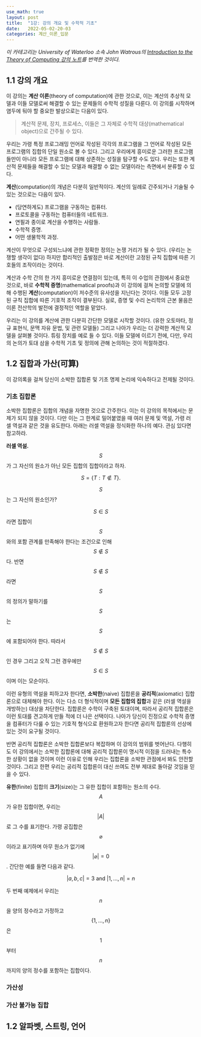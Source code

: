 ```yaml
---
use_math: true
layout: post
title:  "1강: 강의 개요 및 수학적 기초"
date:   2022-05-02-20-03
categories: 계산_이론_입문
---
```

*이 카테고리는 University of Waterloo 소속 John Watrous의 [Introduction to the Theory of Computing 강의 노트](https://cs.uwaterloo.ca/~watrous/ToC-notes/)를 번역한 것이다.*

## 1.1 강의 개요

이 강의는 **계산 이론**(theory of computation)에 관한 것으로, 이는 계산의 추상적 모델과 이들 모델로써 해결할 수 있는 문제들의 수학적 성질을 다룬다. 이 강의를 시작하며 염두에 둬야 할 중요한 발상으로는 다음이 있다.

> 계산적 문제, 장치, 프로세스, 이들은 그 자체로 수학적 대상(mathematical object)으로 간주될 수 있다.

우리는 가령 특정 프로그래밍 언어로 작성된 각각의 프로그램을 그 언어로 작성된 모든 프로그램의 집합의 단일 원소로 볼 수 있다. 그리고 우리에게 흥미로운 그러한 프로그램들만이 아니라 모든 프로그램에 대해 상존하는 성질을 탐구할 수도 있다. 우리는 또한 계산적 문제들을 해결할 수 있는 모델과 해결할 수 없는 모델이라는 측면에서 분류할 수 있다.

**계산**(computation)의 개념은 다분히 일반적이다. 계산의 일례로 간주되거나 기술될 수 있는 것으로는 다음이 있다.

- (당연하게도) 프로그램을 구동하는 컴퓨터.
- 프로토콜을 구동하는 컴퓨터들의 네트워크.
- 연필과 종이로 계산을 수행하는 사람들.
- 수학적 증명.
- 어떤 생물학적 과정.

계산이 무엇으로 구성되느냐에 관한 정확한 정의는 논쟁 거리가 될 수 있다. (우리는 논쟁할 생각이 없다) 하지만 합리적인 출발점은 바로 계산이란 고정된 규칙 집합에 따른 기호들의 조작이라는 것이다.

계산과 수학 간의 한 가지 흥미로운 연결점이 있는데, 특히 이 수업의 관점에서 중요한 것으로, 바로 **수학적 증명**(mathematical proofs)과 이 강의에 걸쳐 논의할 모델에 의해 수행된 **계산**(computation)이 저수준의 유사성을 지닌다는 것이다. 이들 모두 고정된 규칙 집합에 따른 기호적 조작이 결부된다. 실로, 증명 및 수리 논리학의 근본 물음은 이론 전산학의 발전에 결정적인 역할을 맡았다.

우리는 이 강의를 계산에 관한 다분히 간단한 모델로 시작할 것이다. (유한 오토마타, 정규 표현식, 문맥 자유 문법, 및 관련 모델들) 그리고 나아가 우리는 더 강력한 계산적 모델을 살펴볼 것이다. 튜링 장치를 예로 들 수 있다. 이들 모델에 이르기 전에, 다만, 우리의 논의가 토대 삼을 수학적 기초 및 정의에 관해 논의하는 것이 적절하겠다.

## 1.2 집합과 가산(可算)

이 강의록을 걸쳐 당신이 소박한 집합론 및 기초 명제 논리에 익숙하다고 전제될 것이다.

### 기초 집합론

소박한 집합론은 집합의 개념을 자명한 것으로 간주한다. 이는 이 강의의 목적에서는 문제가 되지 않을 것이다. 다만 이는 그 한계로 밀어붙였을 때 여러 문제 및 역설, 가령 러셀 역설과 같은 것을 유도한다. 아래는 러셀 역설을 정식화한 하나의 예다. 관심 있다면 참고하라.

**러셀 역설.** $$S$$가 그 자신의 원소가 아닌 모든 집합의 집합이라고 하자.

$$ 
S= \{ T:T\notin{T} \}. 
$$

$$S$$는 그 자신의 원소인가?

$$S\in{S}$$라면 집합이 $$S$$와의 포함 관계를 만족해야 한다는 조건으로 인해 $$S\notin{S}$$다. 반면 $$S\notin{S}$$라면 $$S$$의 정의가 말하기를 $$S$$는 $$S$$에 포함되어야 한다. 따라서 $$S\notin{S}$$인 경우 그리고 오직 그런 경우에만 $$S\in{S}$$이며 이는 모순이다.

이런 유형의 역설을 피하고자 한다면, **소박한**(naive) 집합론을 **공리적**(axiomatic) 집합론으로 대체해야 한다. 이는 다소 더 형식적이며 **모든 집합의 집합**과 같은 (러셀 역설을 개방하는) 대상을 차단한다. 집합론은 수학이 구축된 토대이며, 따라서 공리적 집합론은 이런 토대를 견고하게 만들 적에 더 나은 선택이다. 나아가 당신이 진정으로 수학적 증명을 컴퓨터가 다룰 수 있는 기호적 형식으로 환원하고자 한다면 공리적 집합론의 선상에 있는 것이 요구될 것이다.

반면 공리적 집합론은 소박한 집합론보다 복잡하며 이 강의의 범위를 벗어난다. 다행히도 이 강의에서는 소박한 집합론에 대해 공리적 집합론이 명시적 이점을 드러내는 특수한 상황이 없을 것이며 이런 이유로 인해 우리는 집합론을 소박한 관점에서 봐도 안전할 것이다. 그리고 한편 우리는 공리적 집합론이 대신 쓰여도 전부 제대로 돌아갈 것임을 믿을 수 있다.

**유한**(finite) 집합의 **크기**(size)는 그 유한 집합이 포함하는 원소의 수다. $$A$$가 유한 집합이면, 우리는 $$|A|$$로 그 수를 표기한다. 가령 공집합은 $$\varnothing$$이라고 표기하며 아무 원소가 없기에 $$|\varnothing|=0$$. 간단한 예를 들면 다음과 같다.

$$
|{a,b,c}|=3\textrm{ and }|{1,\ldots,n}|=n\tag{1.1}
$$

두 번째 예제에서 우리는 $$n$$을 양의 정수라고 가정하고 $$\{1,\ldots,n\}$$은 $$1$$부터 $$n$$까지의 양의 정수를 포함하는 집합이다.

### 가산성

### 가산 불가능 집합

## 1.2 알파벳, 스트링, 언어